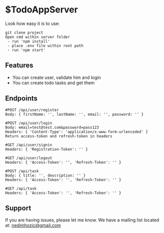 $TodoAppServer
========

Look how easy it is to use:

    git clone project
	Open cmd within server folder
	 - run 'npm install'
	 - place .env file within root path
	 - run 'npm start'

Features
--------

- You can create user, validate him and login
- You can create todo tasks and get them

Endpoints
--------
	#POST /api/user/register
	Body: { firstName: '', lastName: '', email: '', password: '' }
	
	#POST /api/user/login
	Body: email=test@test.com&password=pass123
	Headers: { 'Content-Type': 'application/x-www-form-urlencoded' }
	Return access-token and refresh-token in headers
	
	#GET /api/user/signin
	Headers: { 'Registration-Token': '' }
	
	#GET /api/user/logout
	Headers: { 'Access-Token': '', 'Refresh-Token': '' }
	
	#POST /api/task
	Body: { title: '', description: '' }
	Headers: { 'Access-Token': '', 'Refresh-Token': '' }
	
	#GET /api/task
	Headers: { 'Access-Token': '', 'Refresh-Token': '' }
	
Support
-------

If you are having issues, please let me know.
We have a mailing list located at: nedimhozic@gmail.com